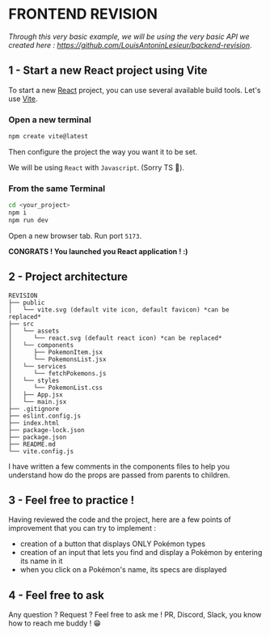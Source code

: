 # FRONTEND REVISION

*Through this very basic example, we will be using the very basic API we created here : https://github.com/LouisAntoninLesieur/backend-revision*.

## 1 - Start a new React project using Vite
To start a new [React](https://react.dev/) project, you can use several available build tools. Let's use [Vite](https://vite.dev/).

### Open a new terminal

```bash
npm create vite@latest
```

Then configure the project the way you want it to be set.

We will be using `React` with `Javascript`. (Sorry TS 💙).

### From the same Terminal

```bash
cd <your_project>
npm i
npm run dev
```

Open a new browser tab. Run port `5173`.

**CONGRATS ! You launched you React application ! :)**

## 2 - Project architecture

```text
REVISION
├── public
│   └── vite.svg (default vite icon, default favicon) *can be replaced*
├── src
│   └── assets
│      └── react.svg (default react icon) *can be replaced*
│   └── components
│      ├── PokemonItem.jsx
│      └── PokemonsList.jsx
│   └── services
│      └── fetchPokemons.js
│   └── styles
│      └── PokemonList.css
│   ├── App.jsx
│   └── main.jsx
├── .gitignore
├── eslint.config.js
├── index.html
├── package-lock.json
├── package.json
├── README.md
└── vite.config.js
```

I have written a few comments in the components files to help you understand how do the props are passed from parents to children.

## 3 - Feel free to practice !

Having reviewed the code and the project, here are a few points of improvement that you can try to implement :

- creation of a button that displays ONLY Pokémon types
- creation of an input that lets you find and display a Pokémon by entering its name in it
- when you click on a Pokémon's name, its specs are displayed

## 4 - Feel free to ask

Any question ? Request ? Feel free to ask me ! PR, Discord, Slack, you know how to reach me buddy ! 😁